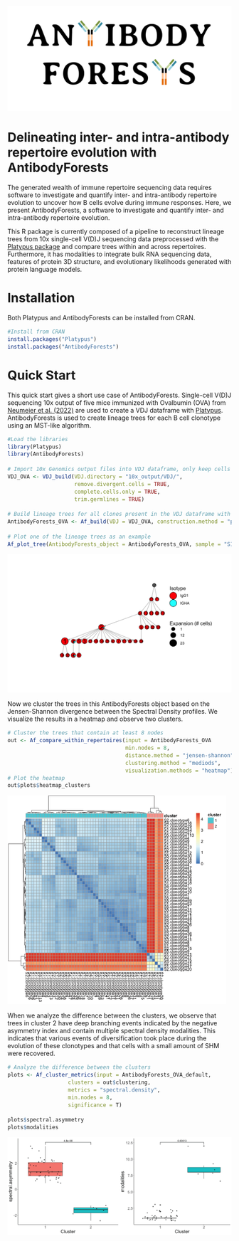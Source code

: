 ![](https://github.com/alexyermanos/AntibodyForests/blob/main/vignettes/imgs/main/logo.png)

# Delineating inter- and intra-antibody repertoire evolution with AntibodyForests

The generated wealth of immune repertoire sequencing data requires software to investigate and quantify inter- and intra-antibody repertoire evolution to uncover how B cells evolve during immune responses. Here, we present AntibodyForests, a software to investigate and quantify inter- and intra-antibody repertoire evolution.  

This R package is currently composed of a pipeline to reconstruct lineage trees from 10x single-cell V(D)J sequencing data preprocessed with the [Platypus package](https://github.com/alexyermanos/Platypus) and compare trees within and across repertoires. Furthermore, it has modalities to integrate bulk RNA sequencing data, features of protein 3D structure, and evolutionary likelihoods generated with protein language models.  

# Installation
Both Platypus and AntibodyForests can be installed from CRAN.

```r
#Install from CRAN
install.packages("Platypus")
install.packages("AntibodyForests")
```

# Quick Start

This quick start gives a short use case of AntibodyForests. Single-cell V(D)J sequencing 10x output of five mice immunized with Ovalbumin (OVA) from [Neumeier et al. (2022)](https://doi.org/10.1073/pnas.2113766119) are used to create a VDJ dataframe with [Platypus](https://github.com/alexyermanos/Platypus). AntibodyForests is used to create lineage trees for each B cell clonotype using an MST-like algorithm.

```r
#Load the libraries
library(Platypus)
library(AntibodyForests)

# Import 10x Genomics output files into VDJ dataframe, only keep cells with one VDJ and one VJ transcript, and trim the germline sequences
VDJ_OVA <- VDJ_build(VDJ.directory = "10x_output/VDJ/",
                     remove.divergent.cells = TRUE,
                     complete.cells.only = TRUE,
                     trim.germlines = TRUE)

# Build lineage trees for all clones present in the VDJ dataframe with the default algorithm
AntibodyForests_OVA <- Af_build(VDJ = VDJ_OVA, construction.method = "phylo.network.default")

# Plot one of the lineage trees as an example
Af_plot_tree(AntibodyForests_object = AntibodyForests_OVA, sample = "S1", clonotype = "clonotype3")
```
![](https://github.com/alexyermanos/AntibodyForests/blob/main/vignettes/imgs/QuickStart/Tree_OVA_s1_clonotype3.png)

Now we cluster the trees in this AntibodyForests object based on the Jensen-Shannon divergence between the Spectral Density profiles. We visualize the results in a heatmap and observe two clusters.

```r
# Cluster the trees that contain at least 8 nodes
out <- Af_compare_within_repertoires(input = AntibodyForests_OVA
                                     min.nodes = 8,
                                     distance.method = "jensen-shannon",
                                     clustering.method = "mediods",
                                     visualization.methods = "heatmap")
# Plot the heatmap
out$plots$heatmap_clusters
```
![](https://github.com/alexyermanos/AntibodyForests/blob/main/vignettes/imgs/QuickStart/quick-start_heatmap.png)

When we analyze the difference between the clusters, we observe that trees in cluster 2 have deep branching events indicated by the negative asymmetry index and contain multiple spectral density modalities. This indicates that various events of diversification took place during the evolution of these clonotypes and that cells with a small amount of SHM were recovered.

```r
# Analyze the difference between the clusters
plots <- Af_cluster_metrics(input = AntibodyForests_OVA_default,
                   clusters = out$clustering,
                   metrics = "spectral.density",
                   min.nodes = 8,
                   significance = T)

plots$spectral.asymmetry
plots$modalities
```
![](https://github.com/alexyermanos/AntibodyForests/blob/main/vignettes/imgs/QuickStart/QuickStart_boxplot.png)
